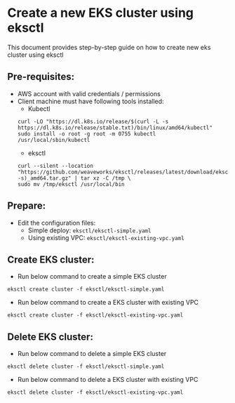 # Create a new EKS cluster using eksctl

This document provides step-by-step guide on how to create new eks cluster using eksctl

## Pre-requisites:
* AWS account with valid credentials / permissions
* Client machine must have following tools installed:
  - Kubectl
  ```
  curl -LO "https://dl.k8s.io/release/$(curl -L -s https://dl.k8s.io/release/stable.txt)/bin/linux/amd64/kubectl"
  sudo install -o root -g root -m 0755 kubectl /usr/local/sbin/kubectl
  ```
  - eksctl
  ```
  curl --silent --location "https://github.com/weaveworks/eksctl/releases/latest/download/eksctl_$(uname -s)_amd64.tar.gz" | tar xz -C /tmp \
  sudo mv /tmp/eksctl /usr/local/bin
  ```

## Prepare:
* Edit the configuration files:
  * Simple deploy: `eksctl/eksctl-simple.yaml`
  * Using existing VPC: `eksctl/eksctl-existing-vpc.yaml`

## Create EKS cluster:
* Run below command to create a simple EKS cluster
```
eksctl create cluster -f eksctl/eksctl-simple.yaml
```
* Run below command to create a EKS cluster with existing VPC
```
eksctl create cluster -f eksctl/eksctl-existing-vpc.yaml
```

## Delete EKS cluster:
* Run below command to delete a simple EKS cluster
```
eksctl delete cluster -f eksctl/eksctl-simple.yaml
```
* Run below command to delete a EKS cluster with existing VPC
```
eksctl delete cluster -f eksctl/eksctl-existing-vpc.yaml
```
